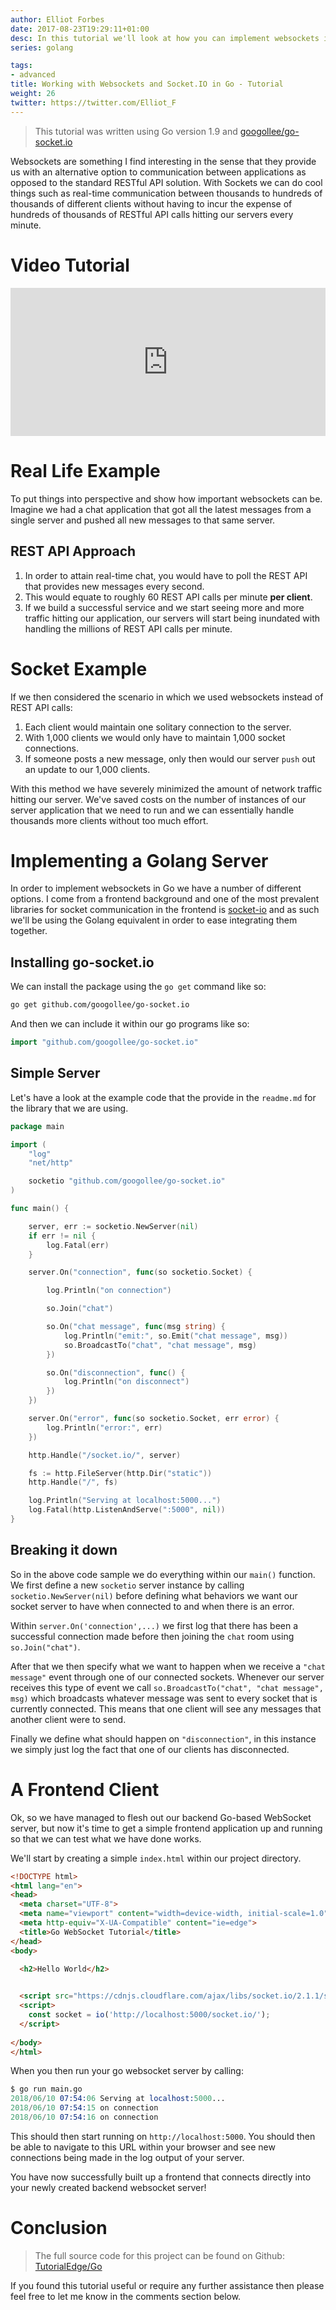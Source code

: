 ```yaml
---
author: Elliot Forbes
date: 2017-08-23T19:29:11+01:00
desc: In this tutorial we'll look at how you can implement websockets in Golang
series: golang

tags:
- advanced
title: Working with Websockets and Socket.IO in Go - Tutorial
weight: 26
twitter: https://twitter.com/Elliot_F
---
```


> This tutorial was written using Go version 1.9 and [googollee/go-socket.io](https://github.com/googollee/go-socket.io)

Websockets are something I find interesting in the sense that they provide us with an alternative option to communication between applications as opposed to the standard RESTful API solution. With Sockets we can do cool things such as real-time communication between thousands to hundreds of thousands of different clients without having to incur the expense of hundreds of thousands of RESTful API calls hitting our servers every minute. 

# Video Tutorial

<div style="position:relative;height:0;padding-bottom:47.08%"><iframe src="https://www.youtube.com/embed/ycgCMOWPgiw?ecver=2" style="position:absolute;width:100%;height:100%;left:0" width="765" height="360" frameborder="0" allow="autoplay; encrypted-media" allowfullscreen></iframe></div>

# Real Life Example

To put things into perspective and show how important websockets can be. Imagine we had a chat application that got all the latest messages from a single server and pushed all new messages to that same server.

## REST API Approach

1. In order to attain real-time chat, you would have to poll the REST API that provides new messages every second. 
1. This would equate to roughly 60 REST API calls per minute **per client**. 
1. If we build a successful service and we start seeing more and more traffic hitting our application, our servers will start being inundated with handling the millions of REST API calls per minute. 

# Socket Example

If we then considered the scenario in which we used websockets instead of REST API calls:

1. Each client would maintain one solitary connection to the server. 
1. With 1,000 clients we would only have to maintain 1,000 socket connections.
1. If someone posts a new message, only then would our server `push` out an update to our 1,000 clients. 

With this method we have severely minimized the amount of network traffic hitting our server. We've saved costs on the number of instances of our server application that we need to run and we can essentially handle thousands more clients without too much effort.

# Implementing a Golang Server

In order to implement websockets in Go we have a number of different options. I come from a frontend background and one of the most prevalent libraries for socket communication in the frontend is [socket-io](https://socket.io/) and as such we'll be using the Golang equivalent in order to ease integrating them together.

## Installing go-socket.io

We can install the package using the `go get` command like so:

```bash
go get github.com/googollee/go-socket.io
```

And then we can include it within our go programs like so:

```go
import "github.com/googollee/go-socket.io"
```

## Simple Server

Let's have a look at the example code that the provide in the `readme.md` for the library that we are using. 

```go
package main

import (
	"log"
	"net/http"

	socketio "github.com/googollee/go-socket.io"
)

func main() {

	server, err := socketio.NewServer(nil)
	if err != nil {
		log.Fatal(err)
	}

	server.On("connection", func(so socketio.Socket) {

		log.Println("on connection")

		so.Join("chat")

		so.On("chat message", func(msg string) {
			log.Println("emit:", so.Emit("chat message", msg))
			so.BroadcastTo("chat", "chat message", msg)
		})

		so.On("disconnection", func() {
			log.Println("on disconnect")
		})
	})

	server.On("error", func(so socketio.Socket, err error) {
		log.Println("error:", err)
	})

	http.Handle("/socket.io/", server)

	fs := http.FileServer(http.Dir("static"))
	http.Handle("/", fs)

	log.Println("Serving at localhost:5000...")
	log.Fatal(http.ListenAndServe(":5000", nil))
}

```

## Breaking it down

So in the above code sample we do everything within our `main()` function. We first define a new `socketio` server instance by calling `socketio.NewServer(nil)` before defining what behaviors we want our socket server to have when connected to and when there is an error.

Within `server.On('connection',...)` we first log that there has been a successful connection made before then joining the `chat` room using `so.Join("chat")`.

After that we then specify what we want to happen when we receive a `"chat message"` event through one of our connected sockets. Whenever our server receives this type of event we call `so.BroadcastTo("chat", "chat message", msg)` which broadcasts whatever message was sent to every socket that is currently connected. This means that one client will see any messages that another client were to send.

Finally we define what should happen on `"disconnection"`, in this instance we simply just log the fact that one of our clients has disconnected. 

# A Frontend Client

Ok, so we have managed to flesh out our backend Go-based WebSocket server, but now it's time to get a simple frontend application up and running so that we can test what we have done works. 

We'll start by creating a simple `index.html` within our project directory. 

```html
<!DOCTYPE html>
<html lang="en">
<head>
  <meta charset="UTF-8">
  <meta name="viewport" content="width=device-width, initial-scale=1.0">
  <meta http-equiv="X-UA-Compatible" content="ie=edge">
  <title>Go WebSocket Tutorial</title>
</head>
<body>
  
  <h2>Hello World</h2>


  <script src="https://cdnjs.cloudflare.com/ajax/libs/socket.io/2.1.1/socket.io.js"></script>
  <script>
    const socket = io('http://localhost:5000/socket.io/');
  </script>
        
</body>
</html>
```

When you then run your go websocket server by calling:

```s
$ go run main.go
2018/06/10 07:54:06 Serving at localhost:5000...
2018/06/10 07:54:15 on connection
2018/06/10 07:54:16 on connection
```

This should then start running on `http://localhost:5000`. You should then be able to navigate to this URL within your browser and see new connections being made in the log output of your server. 

You have now successfully built up a frontend that connects directly into your newly created backend websocket server! 

# Conclusion

> The full source code for this project can be found on Github: [TutorialEdge/Go](https://github.com/TutorialEdge/Go/tree/master/go-websocket-tutorial)

If you found this tutorial useful or require any further assistance then please feel free to let me know in the comments section below.